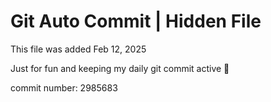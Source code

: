 # Git Auto Commit | Hidden File

This file was added Feb 12, 2025

Just for fun and keeping my daily git commit active 🤪

commit number: 2985683
